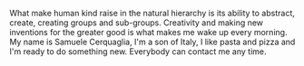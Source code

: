 What make human kind raise in the natural hierarchy is its ability to abstract, create, creating groups and sub-groups.
Creativity and making new inventions for the greater good is what makes me wake up every morning.
My name is Samuele Cerquaglia, I'm a son of Italy, I like pasta and pizza and I'm ready to do something new.
Everybody can contact me any time.
